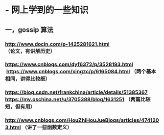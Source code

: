 # - 网上学到的一些知识
## 一，gossip 算法
### http://www.docin.com/p-1425281621.html （论文，有讲解历史）
### https://www.cnblogs.com/dyf6372/p/3528193.html  https://www.cnblogs.com/xingzc/p/6165084.html （两个基本相同，讲得比较细）
### https://blog.csdn.net/frankchina/article/details/51385367 https://my.oschina.net/u/3705388/blog/1631251 （两篇比较短，但有用）
### http://www.cnblogs.com/HouZhiHouJueBlogs/articles/4741203.html （讲了一些函数定义）




